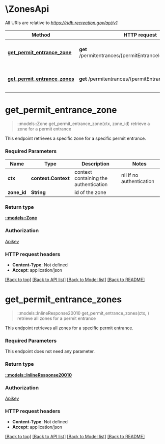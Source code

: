 # \ZonesApi

All URIs are relative to *https://ridb.recreation.gov/api/v1*

Method | HTTP request | Description
------------- | ------------- | -------------
[**get_permit_entrance_zone**](ZonesApi.md#get_permit_entrance_zone) | **get** /permitentrances/{permitEntranceId}/zones/{zoneId} | retrieve a zone for a permit entrance
[**get_permit_entrance_zones**](ZonesApi.md#get_permit_entrance_zones) | **get** /permitentrances/{permitEntranceId}/zones | retrieve all zones for a permit entrance


# **get_permit_entrance_zone**
> ::models::Zone get_permit_entrance_zone(ctx, zone_id)
retrieve a zone for a permit entrance

This endpoint retrieves a specific zone for a specific permit entrance.

### Required Parameters

Name | Type | Description  | Notes
------------- | ------------- | ------------- | -------------
 **ctx** | **context.Context** | context containing the authentication | nil if no authentication
  **zone_id** | **String**| id of the zone | 

### Return type

[**::models::Zone**](Zone.md)

### Authorization

[Apikey](../README.md#Apikey)

### HTTP request headers

 - **Content-Type**: Not defined
 - **Accept**: application/json

[[Back to top]](#) [[Back to API list]](../README.md#documentation-for-api-endpoints) [[Back to Model list]](../README.md#documentation-for-models) [[Back to README]](../README.md)

# **get_permit_entrance_zones**
> ::models::InlineResponse20010 get_permit_entrance_zones(ctx, )
retrieve all zones for a permit entrance

This endpoint retrieves all zones for a specific permit entrance.

### Required Parameters
This endpoint does not need any parameter.

### Return type

[**::models::InlineResponse20010**](inline_response_200_10.md)

### Authorization

[Apikey](../README.md#Apikey)

### HTTP request headers

 - **Content-Type**: Not defined
 - **Accept**: application/json

[[Back to top]](#) [[Back to API list]](../README.md#documentation-for-api-endpoints) [[Back to Model list]](../README.md#documentation-for-models) [[Back to README]](../README.md)

